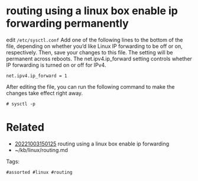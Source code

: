 # routing using a linux box enable ip forwarding permanently
edit `/etc/sysctl.conf`
Add one of the following lines to the bottom of the file, depending on whether you’d like Linux IP forwarding to be off or on, respectively. 
Then, save your changes to this file.
The setting will be permanent across reboots.
The net.ipv4.ip_forward setting controls whether IP forwarding is turned on or off for IPv4.
```
net.ipv4.ip_forward = 1
```
After editing the file, you can run the following command to make the changes take effect right away.
```
# sysctl -p
```

# Related

- [20221003150125](/zet/20221003150125/README.md) routing using a linux box enable ip forwarding
- ~/kb/linux/routing.md

Tags:

    #assorted #linux #routing
